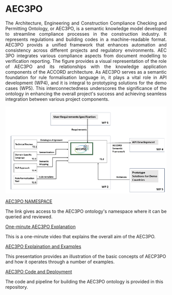 # AEC3PO

<p style='text-align: justify;'> The Architecture, Engineering and Construction Compliance Checking and Permitting Ontology, or AEC3PO, is a semantic knowledge model developed to streamline compliance processes in the construction industry. It represents regulations and building codes in a machine-readable format. AEC3PO  provids a unified framework that enhances automation and consistency across different projects and regulatory environments. AEC 3PO integrates various compliance aspects from document modelling to verification reporting.
The figure provides a visual representation of the role of AEC3PO and its relationships with the
knowledge application components of the ACCORD architecture. As AEC3PO serves as a semantic
foundation for rule formalisation language in, it plays a vital role in API development (WP4),
and it is integral to prototyping solutions for the demo cases (WP5). This interconnectedness
underscores the significance of the ontology in enhancing the overall project's success and achieving
seamless integration between various project components.
</p> 

![](./ontology.PNG)


[AEC3PO NAMESPACE](https://ci.mines-stetienne.fr/aec3po/)


The link gives access to the AEC3PO ontology's namespace where it can be queried and reviewed.


[One-minute AEC3PO Explanation](https://vttgroup.sharepoint.com/sites/EU-projectpreparationDigitalpermitsandcompliancecheck/_layouts/15/stream.aspx?id=%2Fsites%2FEU%2DprojectpreparationDigitalpermitsandcompliancecheck%2FShared%20Documents%2FWP2%20Semantisation%20of%20regulation%20and%20open%20format%2FTraining%20Material%20and%20Video%2FAEC3PO%20%2D%20Training%20Material%2Emp4&referrer=StreamWebApp%2EWeb&referrerScenario=AddressBarCopied%2Eview%2E48397060%2Dbdd1%2D47ac%2Dae43%2Dc5c9ec101dea)

This is a one-minute video that explains the overall aim of the AEC3PO.


[AEC3PO Explaination and Examples](https://mailbcuac.sharepoint.com/:p:/r/sites/ACCORD_GRP/_layouts/15/Doc.aspx?sourcedoc=%7B3F4A54B2-4909-49AC-BF81-87911846DFA7%7D&file=BCU%20T2.2%20Meeting%2025%20Jul%202023.pptx&wdLOR=c0669CE73-F968-4E53-9776-F12E611ACC99&action=edit&mobileredirect=true)

This presentation provides an illustration of the basic concepts of AECP3PO and how it operates through a number of examples.


[AEC3PO Code and Deployment](https://github.com/Accord-Project/aec3po)

The code and pipeline for building the AEC3PO ontology is provided in this repository.
